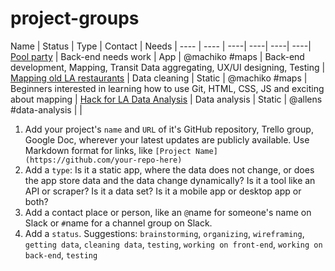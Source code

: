 # project-groups


Name  | Status | Type | Contact |  Needs |
---- | ---- | ----| ----| ----| ----|
[Pool party](https://github.com/maptimeLA/projectLA)  | Back-end needs work | App | @machiko #maps | Back-end development, Mapping, Transit Data aggregating, UX/UI designing, Testing |
[Mapping old LA restaurants](https://github.com/maptimeLA/old-la-restaurants)  | Data cleaning | Static | @machiko #maps | Beginners interested in learning how to use Git, HTML, CSS, JS and exciting about mapping |
[Hack for LA Data Analysis](https://github.com/Nixonite/HackForLA-Data-Analysis) | Data analysis | Static | @allens #data-analysis | |

1. Add your project's `name` and `URL` of it's GitHub repository, Trello group, Google Doc, wherever your latest updates are publicly available. Use Markdown format for links, like `[Project Name](https://github.com/your-repo-here)`
2. Add a `type`: Is it a static app, where the data does not change, or does the app store data and the data change dynamically? Is it a tool like an API or scraper? Is it a data set? Is it a mobile app or desktop app or both?
3. Add a contact place or person, like an `@`name for someone's name on Slack or `#`name for a channel group on Slack.
4. Add a `status`. Suggestions: `brainstorming`, `organizing`, `wireframing`, `getting data`, `cleaning data`, `testing`, `working on front-end`, `working on back-end`, `testing`
